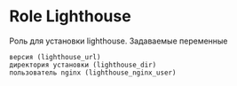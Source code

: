 Role Lighthouse
=========

Роль для установки lighthouse. Задаваемые переменные

```
версия (lighthouse_url)
директория установки (lighthouse_dir)
пользователь nginx (lighthouse_nginx_user)
```